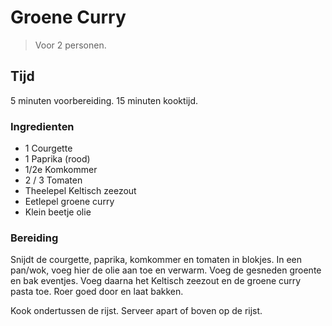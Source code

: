 # Groene Curry
> Voor 2 personen.

## Tijd
5 minuten voorbereiding.
15 minuten kooktijd.


### Ingredienten
- 1 Courgette
- 1 Paprika (rood)
- 1/2e Komkommer
- 2 / 3 Tomaten
- Theelepel Keltisch zeezout
- Eetlepel groene curry
- Klein beetje olie


### Bereiding
Snijdt de courgette, paprika, komkommer en tomaten in blokjes. In een pan/wok, voeg hier de olie
aan toe en verwarm. Voeg de gesneden groente en bak eventjes. Voeg daarna het Keltisch zeezout en
de groene curry pasta toe. Roer goed door en laat bakken.


Kook ondertussen de rijst. Serveer apart of boven op de rijst.
